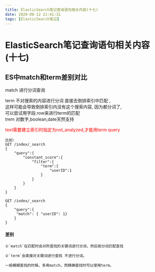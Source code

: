 ```yaml
---
title: ElasticSearch笔记查询语句相关内容(十七)
date: 2020-08-12 21:41:31
tags: [ElasticSearch笔记]
---
```


# ElasticSearch笔记查询语句相关内容(十七)

## ES中match和term差别对比
match 进行分词查询

term 不对搜索的内容进行分词   直接去倒排索引中匹配  ,  
这样可能会导致倒排索引内没有这个搜索内容,
因为都分词了,  
可以尝试用字段.row来进行term的匹配  
trem 对数字,boolean,date天然支持  

<font color="red">text需要建立索引时指定为not_analyzed,才能用term query</font>
<!--more-->
```
比如:
GET /index/_search
{
    "query":{
        "constant_score":{
            "filter":{
                "term":{
                    "userID":1
                }
            }
        }
    }
}

GET /index/_search
{
    "query":{
     "match": { "userID": 1}  
    }
}

```
#### 差别
```
①`match`在匹配时会对所查找的关键词进行分词，然后按分词匹配查找

②`term`会直接对关键词进行查找 不进行分词。

一般模糊查找的时候，多用match，而精确查找时可以使用term。

```